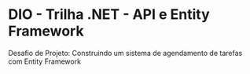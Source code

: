 # DIO - Trilha .NET - API e Entity Framework

Desafio de Projeto: Construindo um sistema de agendamento de tarefas com Entity Framework


